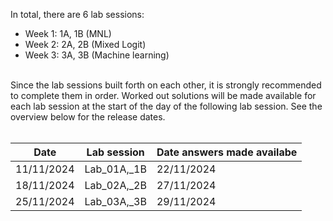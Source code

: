 In total, there are 6 lab sessions:<br>
* Week 1: 1A, 1B (MNL)<br>
* Week 2: 2A, 2B (Mixed Logit)<br>
* Week 3: 3A, 3B (Machine learning)<br>
<br>
Since the lab sessions built forth on each other, it is strongly recommended to complete them in order. Worked out solutions will be made available for each lab session at the start of the day of the following lab session. See the overview below for the release dates.<br>
<br>

| Date       | Lab session | Date answers made availabe |
|------      |-------------|---------   |
| 11/11/2024 | Lab_01A,_1B | 22/11/2024 |
| 18/11/2024 | Lab_02A,_2B | 27/11/2024 |
| 25/11/2024 | Lab_03A,_3B | 29/11/2024 |
<br>